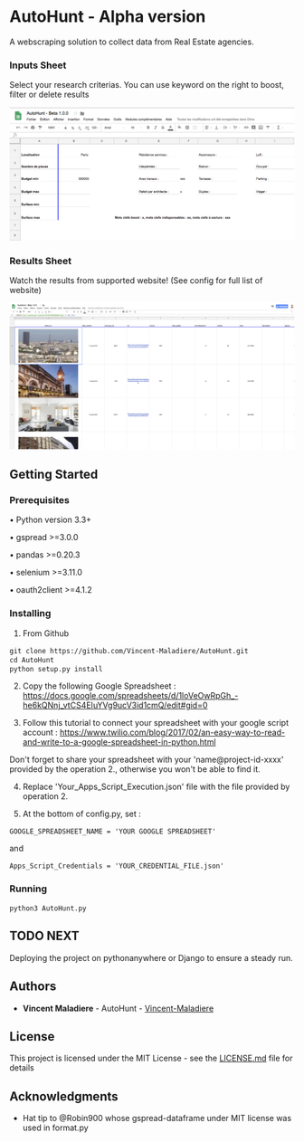 # AutoHunt - Alpha version

A webscraping solution to collect data from Real Estate agencies.

### Inputs Sheet

Select your research criterias.
You can use keyword on the right to boost, filter or delete results

![alt text](https://raw.githubusercontent.com/Vincent-Maladiere/AutoHunt/master/inputs.png)

### Results Sheet

Watch the results from supported website! (See config for full list of website)

![alt text](https://raw.githubusercontent.com/Vincent-Maladiere/AutoHunt/master/results.png)

## Getting Started

### Prerequisites

• Python version 3.3+

• gspread >=3.0.0

• pandas >=0.20.3

• selenium >=3.11.0 

• oauth2client >=4.1.2 

### Installing

1. From Github 

```
git clone https://github.com/Vincent-Maladiere/AutoHunt.git
cd AutoHunt
python setup.py install
```

2. Copy the following Google Spreadsheet : https://docs.google.com/spreadsheets/d/1loVeOwRpGh_-he6kQNnj_vtCS4EIuYVg9ucV3id1cmQ/edit#gid=0

3. Follow this tutorial to connect your spreadsheet with your google script account : https://www.twilio.com/blog/2017/02/an-easy-way-to-read-and-write-to-a-google-spreadsheet-in-python.html

Don't forget to share your spreadsheet with your 'name@project-id-xxxx' provided by the operation 2., otherwise you won't be able to find it.

4. Replace 'Your_Apps_Script_Execution.json' file with the file provided by operation 2.

5. At the bottom of config.py, set : 

```
GOOGLE_SPREADSHEET_NAME = 'YOUR GOOGLE SPREADSHEET'
``` 

and 

```
Apps_Script_Credentials = 'YOUR_CREDENTIAL_FILE.json'
```

### Running

```
python3 AutoHunt.py
```

## TODO NEXT

Deploying the project on pythonanywhere or Django to ensure a steady run.

## Authors

* **Vincent Maladiere** - AutoHunt - [Vincent-Maladiere](https://github.com/Vincent-Maladiere)

## License

This project is licensed under the MIT License - see the [LICENSE.md](LICENSE.md) file for details

## Acknowledgments

* Hat tip to @Robin900 whose gspread-dataframe under MIT license was used in format.py
